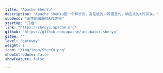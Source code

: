 ```yaml
---
title: "Apache ShenYu"
description: "Apache ShenYu是一个异步的，高性能的，跨语言的，响应式的API网关。"
subDesc: "高性能微服务API网关"
startUp: "开始"
link: "https://shenyu.apache.org"
github: "https://github.com/apache/incubator-shenyu"
gitee: ""
level: "gateway"
weight: 1
icon: "/img/logo/ShenYu.png"
showIntroduce: false
showFeature: false

---
```


